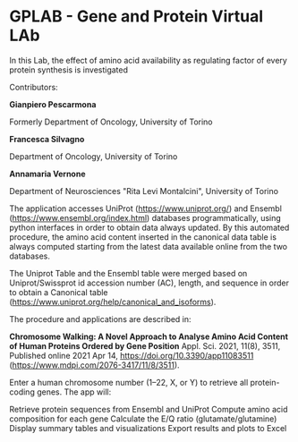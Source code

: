 # GPLAB - Gene and Protein Virtual LAb

In this Lab, the effect of amino acid availability as regulating factor of every protein synthesis is investigated

Contributors:

**Gianpiero Pescarmona**

Formerly Department of Oncology, University of Torino

**Francesca Silvagno**

Department of Oncology, University of Torino

**Annamaria Vernone**

Department of Neurosciences "Rita Levi Montalcini", University of Torino

The application accesses UniProt (https://www.uniprot.org/) and Ensembl (https://www.ensembl.org/index.html) databases programmatically, using python interfaces in order to obtain data always updated. By this automated procedure, the amino acid content inserted in the canonical data table is always computed starting from the latest data available online from the two databases.

The Uniprot Table and the Ensembl table were merged based on Uniprot/Swissprot id accession number (AC), length, and sequence in order to obtain a Canonical table (https://www.uniprot.org/help/canonical_and_isoforms). 

The procedure and applications are described in:

**Chromosome Walking: A Novel Approach to Analyse Amino Acid Content of Human Proteins Ordered by Gene Position** Appl. Sci. 2021, 11(8), 3511, Published online 2021 Apr 14, https://doi.org/10.3390/app11083511 (https://www.mdpi.com/2076-3417/11/8/3511).

Enter a human chromosome number (1–22, X, or Y) to retrieve all protein-coding genes.
The app will:

Retrieve protein sequences from Ensembl and UniProt
Compute amino acid composition for each gene
Calculate the E/Q ratio (glutamate/glutamine)
Display summary tables and visualizations
Export results and plots to Excel

